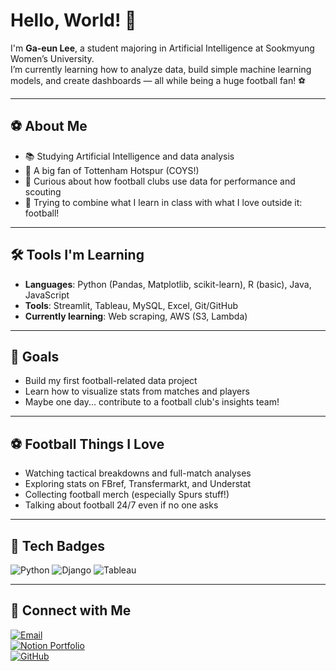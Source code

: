 # Hello, World! 👋

I'm **Ga-eun Lee**, a student majoring in Artificial Intelligence at Sookmyung Women’s University.  
I’m currently learning how to analyze data, build simple machine learning models, and create dashboards — all while being a huge football fan! ⚽

---

## ⚽ About Me

- 📚 Studying Artificial Intelligence and data analysis  
- 🐓 A big fan of Tottenham Hotspur (COYS!)  
- 🧠 Curious about how football clubs use data for performance and scouting  
- 💬 Trying to combine what I learn in class with what I love outside it: football!

---

## 🛠️ Tools I'm Learning

- **Languages**: Python (Pandas, Matplotlib, scikit-learn), R (basic), Java, JavaScript  
- **Tools**: Streamlit, Tableau, MySQL, Excel, Git/GitHub  
- **Currently learning**: Web scraping, AWS (S3, Lambda)

---

## 📌 Goals

- Build my first football-related data project  
- Learn how to visualize stats from matches and players  
- Maybe one day... contribute to a football club's insights team!

---

## ⚽ Football Things I Love

- Watching tactical breakdowns and full-match analyses  
- Exploring stats on FBref, Transfermarkt, and Understat  
- Collecting football merch (especially Spurs stuff!)  
- Talking about football 24/7 even if no one asks

---

## 🧩 Tech Badges

![Python](https://img.shields.io/badge/Python-3.8-blue?logo=python)
![Django](https://img.shields.io/badge/Django-3.1-green?logo=django)
![Tableau](https://img.shields.io/badge/Tableau-2021.2-orange?logo=tableau)

---

## 🔗 Connect with Me

[![Email](https://img.shields.io/badge/Email-highlightyj@gmail.com-red?logo=gmail)](mailto:highlightyj@gmail.com)  
[![Notion Portfolio](https://img.shields.io/badge/Notion-Portfolio-black?logo=notion)](https://flame-enquiry-41f.notion.site/2eueu_-a26b17b455cc4c5ebd84ce290c45c17d?pvs=4)  
[![GitHub](https://img.shields.io/badge/GitHub-2eueu_-181717?logo=github)](https://github.com/2eueu)
